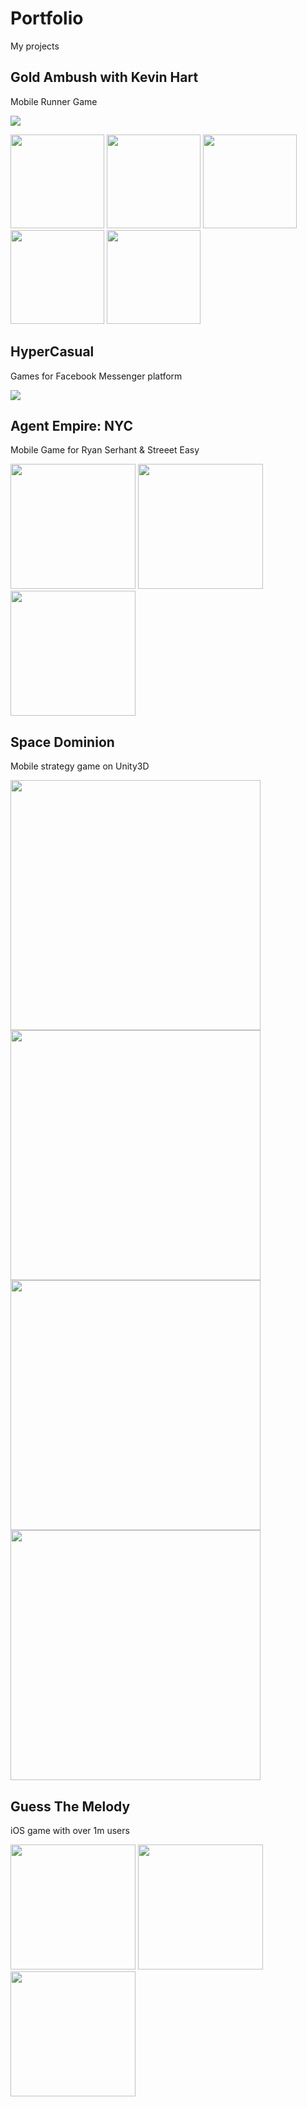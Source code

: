 # Portfolio
My projects

## Gold Ambush with Kevin Hart
Mobile Runner Game

<img src="/screenshots/kevin1.png"/>

<img src="/screenshots/kevin2.jpeg" width="150"/> <img src="/screenshots/kevin3.jpeg" width="150"/> <img src="/screenshots/kevin4.jpeg" width="150"/> <img src="/screenshots/kevin5.jpeg" width="150"/> <img src="/screenshots/kevin6.jpeg" width="150"/>


## HyperCasual 
Games for Facebook Messenger platform

<img src="/screenshots/instant_games.png" /> 


## Agent Empire: NYC
Mobile Game for Ryan Serhant & Streeet Easy

<img src="/screenshots/RR1.jpeg" width="200"/> <img src="/screenshots/RR2.jpeg" width="200"/> <img src="/screenshots/RR3.jpeg" width="200"/> 


## Space Dominion
Mobile strategy game on Unity3D

<img src="/screenshots/space_dominion1.png" width="400"/> <img src="/screenshots/space_dominion2.png" width="400"/>
<img src="/screenshots/space_dominion3.png" width="400"/> <img src="/screenshots/space_dominion4.png" width="400"/>


## Guess The Melody
iOS game with over 1m users

<img src="/screenshots/gm1.png" width="200"/>  <img src="/screenshots/gm2.png" width="200"/>  <img src="/screenshots/gm3.png" width="200"/> 



